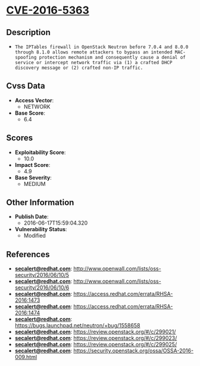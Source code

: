 
# [CVE-2016-5363](http://www.openwall.com/lists/oss-security/2016/06/10/5)

## Description

- `The IPTables firewall in OpenStack Neutron before 7.0.4 and 8.0.0 through 8.1.0 allows remote attackers to bypass an intended MAC-spoofing protection mechanism and consequently cause a denial of service or intercept network traffic via (1) a crafted DHCP discovery message or (2) crafted non-IP traffic.`

## Cvss Data

- **Access Vector**:
  - NETWORK
- **Base Score**:
  - 6.4

## Scores

- **Exploitability Score**:
  - 10.0
- **Impact Score**:
  - 4.9
- **Base Severity**:
  - MEDIUM

## Other Information

- **Publish Date**:
  - 2016-06-17T15:59:04.320
- **Vulnerability Status**:
  - Modified

## References

- **secalert@redhat.com**: http://www.openwall.com/lists/oss-security/2016/06/10/5
- **secalert@redhat.com**: http://www.openwall.com/lists/oss-security/2016/06/10/6
- **secalert@redhat.com**: https://access.redhat.com/errata/RHSA-2016:1473
- **secalert@redhat.com**: https://access.redhat.com/errata/RHSA-2016:1474
- **secalert@redhat.com**: https://bugs.launchpad.net/neutron/+bug/1558658
- **secalert@redhat.com**: https://review.openstack.org/#/c/299021/
- **secalert@redhat.com**: https://review.openstack.org/#/c/299023/
- **secalert@redhat.com**: https://review.openstack.org/#/c/299025/
- **secalert@redhat.com**: https://security.openstack.org/ossa/OSSA-2016-009.html
